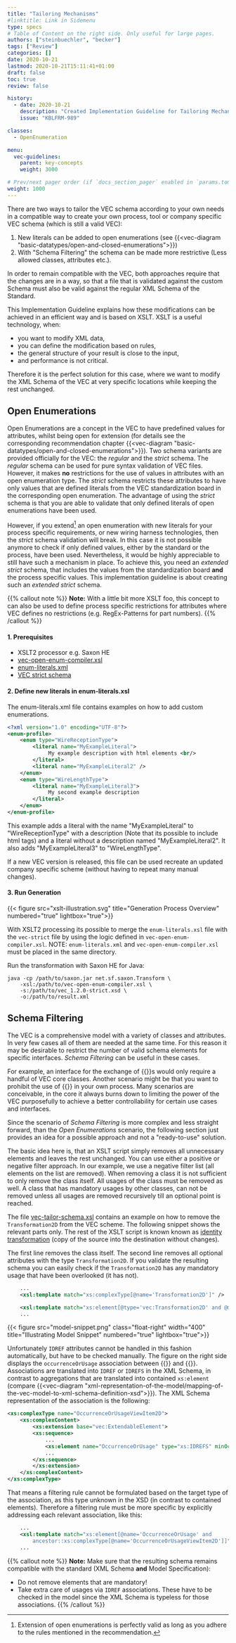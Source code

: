 ```yaml
---
title: "Tailoring Mechanisms"
#linktitle: Link in Sidemenu
type: specs
# Table of Content on the right side. Only useful for large pages.
authors: ["steinbuechler", "becker"]
tags: ["Review"]
categories: []
date: 2020-10-21
lastmod: 2020-10-21T15:11:41+01:00
draft: false
toc: true
review: false 

history:
  - date: 2020-10-21
    description: "Created Implementation Guideline for Tailoring Mechanisms"
    issue: "KBLFRM-989"

classes:
  - OpenEnumeration

menu:
  vec-guidelines:
    parent: key-concepts
    weight: 3000

# Prev/next pager order (if `docs_section_pager` enabled in `params.toml`)
weight: 1000
---
```

There are two ways to tailor the VEC schema according to your own needs in a
compatible way to create your own process, tool or company specific VEC schema
(which is still a valid VEC):

1. New literals can be added to open enumerations (see
   {{<vec-diagram "basic-datatypes/open-and-closed-enumerations">}})
2. With "Schema Filtering" the schema can be made more restrictive (Less allowed
   classes, attributes etc.).

In order to remain compatible with the VEC, both approaches require that the
changes are in a way, so that a file that is validated against the custom Schema
must also be valid against the regular XML Schema of the Standard.

This Implementation Guideline explains how these modifications can be achieved
in an efficient way and is based on XSLT. XSLT is a useful technology, when:

- you want to modify XML data,
- you can define the modification based on rules,
- the general structure of your result is close to the input,
- and performance is not critical.

Therefore it is the perfect solution for this case, where we want to modify the
XML Schema of the VEC at very specific locations while keeping the rest
unchanged.

## Open Enumerations

Open Enumerations are a concept in the VEC to have predefined values for
attributes, whilst being open for extension (for details see the corresponding
recommendation chapter
{{<vec-diagram "basic-datatypes/open-and-closed-enumerations">}}). Two schema
variants are provided officially for the VEC: the _regular_ and the _strict_
schema. The _regular_ schema can be used for pure syntax validation of VEC
files. However, it makes **no** restrictions for the use of values in attributes
with an open enumeration type. The _strict_ schema restricts these attributes to
have only values that are defined literals from the VEC standardization board in
the corresponding open enumeration. The advantage of using the _strict_ schema
is that you are able to validate that only defined literals of open enumerations
have been used.

However, if you extend[^1] an open enumeration with new literals for your
process specific requirements, or new wiring harness technologies, then the
_strict_ schema validation will break. In this case it is not possible anymore
to check if only defined values, either by the standard or the process, have
been used. Nevertheless, it would be highly appreciable to still have such a
mechanism in place. To achieve this, you need an _extended strict_ schema, that
includes the values from the standardization board **and** the process specific
values. This implementation guideline is about creating such an _extended
strict_ schema.

{{% callout note %}} **Note:** With a little bit more XSLT foo, this concept to
can also be used to define process specific restrictions for attributes where
VEC defines no restrictions (e.g. RegEx-Patterns for part numbers).
{{% /callout %}}

[^1]:
    Extension of open enumerations is perfectly valid as long as you adhere to
    the rules mentioned in the recommendation.

#### 1. Prerequisites

- XSLT2 processor e.g. Saxon HE
- <a href="vec-open-enum-compiler.xsl" download >vec-open-enum-compiler.xsl</a>
- <a href="enum-literals.xml" download >enum-literals.xml</a>
- [VEC strict schema](https://ecad-wiki.prostep.org/specifications/vec/)

#### 2. Define new literals in enum-literals.xsl

The enum-literals.xml file contains examples on how to add custom enumerations.

```xml
<?xml version="1.0" encoding="UTF-8"?>
<enum-profile>
    <enum type="WireReceptionType">
        <literal name="MyExampleLiteral">
             My example description with html elements <br/>
        </literal>
        <literal name="MyExampleLiteral2" />
    </enum>
    <enum type="WireLengthType">
        <literal name="MyExampleLiteral3">
             My second example description
        </literal>
    </enum>
</enum-profile>
```

This example adds a literal with the name "MyExampleLiteral" to
"WireReceptionType" with a description (Note that its possible to include html
tags) and a literal without a description named "MyExampleLiteral2". It also
adds "MyExampleLiteral3" to "WireLengthType".

If a new VEC version is released, this file can be used recreate an updated
company specific scheme (without having to repeat many manual changes).

#### 3. Run Generation

{{< figure src="xslt-illustration.svg"  title="Generation Process Overview" numbered="true" lightbox="true">}}

With XSLT2 processing its possible to merge the `enum-literals.xsl` file with
the `vec-strict` file by using the logic defined in
`vec-open-enum-compiler.xsl`. NOTE: `enum-literals.xml` and
`vec-open-enum-compiler.xsl` must be placed in the same directory.

Run the transformation with Saxon HE for Java:

```console
java -cp /path/to/saxon.jar net.sf.saxon.Transform \
    -xsl:/path/to/vec-open-enum-compiler.xsl \
    -s:/path/to/vec_1.2.0-strict.xsd \
    -o:/path/to/result.xml
```

## Schema Filtering

The VEC is a comprehensive model with a variety of classes and attributes. In
very few cases all of them are needed at the same time. For this reason it may
be desirable to restrict the number of valid schema elements for specific
interfaces. _Schema Filtering_ can be useful in these cases.

For example, an interface for the exchange of {{<vec-class UsageNode>}}s would
only require a handful of VEC core classes. Another scenario might be that you
want to prohibit the use of {{<vec-class CustomProperty >}} in your own process.
Many scenarios are conceivable, in the core it always burns down to limiting the
power of the VEC purposefully to achieve a better controllability for certain
use cases and interfaces.

Since the scenario of _Schema Filtering_ is more complex and less straight
forward, than the _Open Enumerations_ scenario, the following section just
provides an idea for a possible approach and not a "ready-to-use" solution.

The basic idea here is, that an XSLT script simply removes all unnecessary
elements and leaves the rest unchanged. You can use either a positive or
negative filter approach. In our example, we use a negative filter list (all
elements on the list are removed). When removing a class it is not sufficient to
only remove the class itself. All usages of the class must be removed as well. A
class that has mandatory usages by other classes, can not be removed unless all
usages are removed recursively till an optional point is reached.

The file <a href="vec-tailoring-schema.xsl" download >vec-tailor-schema.xsl</a>
contains an example on how to remove the `Transformation2D` from the VEC scheme.
The following snippet shows the relevant parts only. The rest of the XSLT script
is known known as
[identity transformation](https://en.wikipedia.org/wiki/Identity_transform)
(copy of the source into the destination without changes).

The first line removes the class itself. The second line removes all optional
attributes with the type `Transformation2D`. If you validate the resulting
schema you can easily check if the `Transformation2D` has any mandatory usage
that have been overlooked (it has not).

```xml
    ...
    <xsl:template match="xs:complexType[@name='Transformation2D']" />

    <xsl:template match="xs:element[@type='vec:Transformation2D' and @minOccurs=0]" />
    ...
```

{{< figure src="model-snippet.png" class="float-right" width="400" title="Illustrating Model Snippet" numbered="true" lightbox="true">}}

Unfortunately `IDREF` attributes cannot be handled in this fashion
automatically, but have to be checked manually. The figure on the right side
displays the `occurrenceOrUsage` association between
{{<vec-class OccurrenceOrUsageViewItem2D>}} and
{{<vec-class OccurrenceOrUsage>}}. Associations are translated into `IDREF` or
`IDREFS` in the XML Schema, in contrast to aggregations that are translated into
contained `xs:element` (compare
{{<vec-diagram "xml-representation-of-the-model/mapping-of-the-vec-model-to-xml-schema-definition-xsd">}}).
The XML Schema representation of the association is the following:

```xml
<xs:complexType name="OccurrenceOrUsageViewItem2D">
    <xs:complexContent>
        <xs:extension base="vec:ExtendableElement">
        <xs:sequence>
            ...
            <xs:element name="OccurrenceOrUsage" type="xs:IDREFS" minOccurs="0"/>
            ...
        </xs:sequence>
        </xs:extension>
    </xs:complexContent>
</xs:complexType>
```

That means a filtering rule cannot be formulated based on the target type of the
association, as this type unknown in the XSD (in contrast to contained
elements). Therefore a filtering rule must be more specific by explicitly
addressing each relevant association, like this:

```xml
    ...
    <xsl:template match="xs:element[@name='OccurrenceOrUsage' and
        ancestor::xs:complexType[@name='OccurrenceOrUsageViewItem2D']]" />
    ...
```

{{% callout note %}} **Note:** Make sure that the resulting schema remains
compatible with the standard (XML Schema **and** Model Specification):

- Do not remove elements that are mandatory!
- Take extra care of usages via `IDREF` associations. These have to be checked
  in the model since the XML Schema is typeless for those associations.
  {{% /callout %}}
